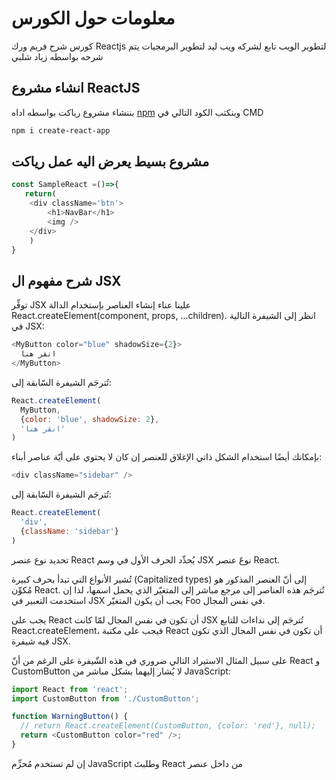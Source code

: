 # معلومات حول الكورس 

كورس شرح فريم ورك Reactjs لتطوير الويب تابع لشركه ويب ليد لتطوير البرمجيات يتم شرحه بواسطه زياد شلبي
## انشاء مشروع ReactJS

بننشاء مشروع رياكت بواسطه اداه  [npm](https://www.npmjs.com/package/create-react-app) وبنكتب الكود التالي في CMD

```bash
npm i create-react-app
```

## مشروع بسيط يعرض اليه عمل رياكت

```javascript
const SampleReact =()=>{
   return(
    <div className='btn'>
        <h1>NavBar</h1>
        <img />
    </div>
    )
}
```
## شرح مفهوم ال JSX
توفِّر JSX علينا عناء إنشاء العناصر بإستخدام الدالة React.createElement(component, props, ...children). انظر إلى الشيفرة التالية في JSX:
```javascript
<MyButton color="blue" shadowSize={2}>
  انقر هنا
</MyButton>
```
تُترجَم الشيفرة السّابقة إلى:
```javascript
React.createElement(
  MyButton,
  {color: 'blue', shadowSize: 2},
  'انقر هنا'
)
```
بإمكانك أيضًا استخدام الشكل ذاتي الإغلاق للعنصر إن كان لا يحتوي على أيّة عناصر أبناء:
```javascript
<div className="sidebar" />
```
تُترجَم الشيفرة السّابقة إلى:

```javascript
React.createElement(
  'div',
  {className: 'sidebar'}
)
```
تحديد نوع عنصر React
يُحدِّد الحرف الأول في وسم JSX نوعَ عنصر React.

تُشير الأنواع التي تبدأ بحرف كبيرة (Capitalized types) إلى أنّ العنصر المذكور هو مُكوِّن React. تُترجَم هذه العناصر إلى مرجع مباشر إلى المتغيّر الذي يحمل اسمها، لذا إن استخدمت التعبير <Foo /> في JSX يجب أن يكون المتغيّر Foo في نفس المجال.

يجب على React أن تكون في نفس المجال
لمّا كانت JSX تُترجَم إلى نداءات للتابع React.createElement، فيجب على مكتبة React أن تكون في نفس المجال الذي تكون فيه شيفرة JSX.

على سبيل المثال الاستيراد التالي ضروري في هذه الشّيفرة على الرغم من أنّ React و CustomButton لا يُشار إليهما بشكل مباشر من JavaScript:

```javascript
import React from 'react';
import CustomButton from './CustomButton';

function WarningButton() {
  // return React.createElement(CustomButton, {color: 'red'}, null);
  return <CustomButton color="red" />;
}
```
إن لم تستخدم مُحزِّم JavaScript وطلبتَ React من داخل عنصر <script>، فهي موجودة مُسبقًا في نفس المدى لأنّها عامّة (global).

استخدام النقطة لأنواع JSX
بإمكانك الإشارة أيضًا إلى مُكوِّن React باستخدام النقطة من داخل JSX. وهو أمرٌ جيّد إن كانت لديك وحدة (module) وحيدة والتي تُصدِّر عدّة مُكوِّنات React. على سبيل المثال إن كان MyComponents.DatePicker مُكوِّنًا، فيُمكِنك استخدامه بشكلٍ مباشر من JSX كما يلي:
```javascript
import React from 'react';

const MyComponents = {
  DatePicker: function DatePicker(props) {
    return <div>تخيّل وجود {props.color} انتقاء للتاريخ هنا.</div>;
  }
}

function BlueDatePicker() {
  return <MyComponents.DatePicker color="blue" />;
}
```
يجب كتابة المكونات المعرفة من قبل المستخدم بأحرف كبيرة
عندما يبدأ نوع العنصر بحرف صغير، فهو يُشير إلى مُكوِّنات داخليّة مثل <div> أو <span> وينتج عنه السلسلة النصيّة 'div' أو 'span' والتي تُمرَّر إلى التّابع React.createElement. أمّا الأنواع التي تبدأ بأحرف كبيرة مثل <Foo /> فتُترجَم إلى React.createElement(Foo) وتُوافِق مُكوِّنات مُعرَّفة أو مُستوردة في ملّف JavaScript لديك.

نوصي بتسمية المُكوِّنات بأحرف كبيرة، وإن كان لديك مُكوِّن يبدأ بحرف صغير فعيّنه إلى مُتغيّر يبدأ بحرف كبير قبل استخدامه في JSX.

على سبيل المثال لن تعمل الشيفرة التالية كما هو مُتوقَّع:
```javascript
import React from 'react';

// :خطأ! هذا مُكوِّن ويجب أن يبدأ بحرف كبير
function hello(props) {
  // صحيح! هنا استخدام العنصر div صحيح كونه عنصر في HTML
  return <div>أهلًا  {props.toWhat}</div>;
}

function HelloWorld() {
  // خطأ! تعتقد React أنّ العنصر hello هو عنصر في HTML لأنّه لا يبدأ بحرف كبير
  return <hello toWhat="بالعالم" />;
}
```
```javascript
import React from 'react';

// صحيح! هذا مُكوِّن ويجب أن يبدأ بحرف كبير
function Hello(props) {
  // صحيح! هنا استخدام العنصر div صحيح كونه عنصر في HTML
  return <div>Hello {props.toWhat}</div>;
}

function HelloWorld() {
  // صحيح! تعلم React أنّ Hello هو مُكوِّن لأنّه يبدأ بحرف كبير
  return <Hello toWhat="World" />;
}
```

## بعض المواقع الي ها نستخمها في الكورس
  
  [npm](https://www.npmjs.com/)

  [oldReact](https://legacy.reactjs.org/)
  
  [newReact](https://react.dev/)


## حقوق الملكيه و البث

[WEBLED](https://webled.online)
